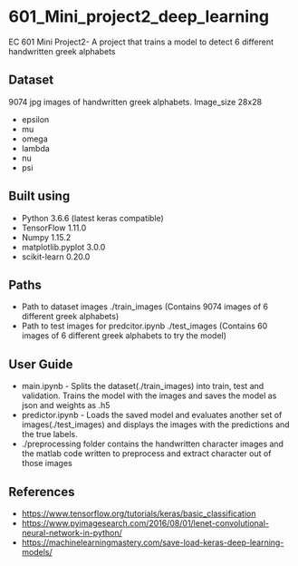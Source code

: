 # 601_Mini_project2_deep_learning
EC 601 Mini Project2- A project that trains a model to detect 6 different handwritten greek alphabets

## Dataset
9074 jpg images of handwritten greek alphabets. Image_size 28x28
- epsilon
- mu
- omega
- lambda
- nu
- psi

## Built using
* Python 3.6.6 (latest keras compatible) 
* TensorFlow 1.11.0
* Numpy 1.15.2 
* matplotlib.pyplot 3.0.0
* scikit-learn 0.20.0

## Paths
* Path to dataset images ./train_images (Contains 9074 images of 6 different greek alphabets)
* Path to test images for predcitor.ipynb ./test_images (Contains 60 images of 6 different greek alphabets to try the model)

## User Guide
* main.ipynb - Splits the dataset(./train_images) into train, test and validation. Trains the model with the images and saves the model as json and weights as .h5
* predictor.ipynb - Loads the saved model and evaluates another set of images(./test_images) and displays the images with the predictions and the true labels.
* ./preprocessing folder contains the handwritten character images and the matlab code written to preprocess and extract character out of those images

## References
* https://www.tensorflow.org/tutorials/keras/basic_classification
* https://www.pyimagesearch.com/2016/08/01/lenet-convolutional-neural-network-in-python/
* https://machinelearningmastery.com/save-load-keras-deep-learning-models/
